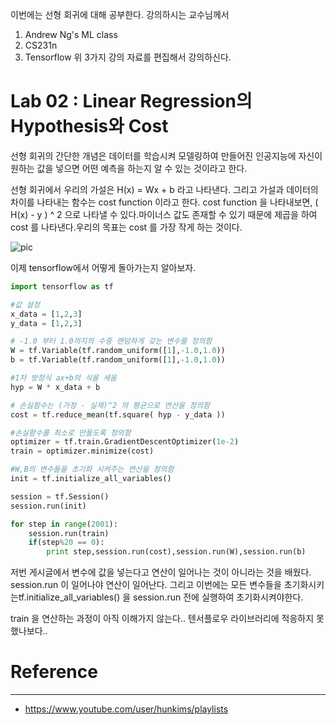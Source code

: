 
이번에는 선형 회귀에 대해 공부한다. 강의하시는 교수님께서
1. Andrew Ng's ML class
2. CS231n
3. Tensorflow
위 3가지 강의 자료를 편집해서 강의하신다.

# Lab 02 : Linear Regression의 Hypothesis와 Cost

선형 회귀의 간단한 개념은 데이터를 학습시켜 모델링하여 만들어진 인공지능에 자신이 원하는 값을 넣으면 어떤 예측을 하는지 알 수 있는 것이라고 한다.

선형 회귀에서 우리의 가설은 H(x) = Wx + b 라고 나타낸다. 그리고 가설과 데이터의 차이를 나타내는 함수는 cost function 이라고 한다. cost function 을 나타내보면, ( H(x) - y ) ^ 2 으로 나타낼 수 있다.마이너스 값도 존재할 수 있기 때문에 제곱을 하여 cost 를 나타낸다.우리의 목표는 cost 를 가장 작게 하는 것이다.

![pic](https://3.bp.blogspot.com/-HKXV8eejKfg/V44CNRxwGaI/AAAAAAAAHgA/0k2jaI-_wmE02eEUWkXQOK5_zhCXNtlbwCLcB/s400/%25EC%25BA%25A1%25EC%25B2%2598.PNG)

이제 tensorflow에서 어떻게 돌아가는지 알아보자.

```python
import tensorflow as tf

#값 설정
x_data = [1,2,3]
y_data = [1,2,3]

# -1.0 부터 1.0까지의 수중 랜덤하게 갖는 변수를 정의함
W = tf.Variable(tf.random_uniform([1],-1.0,1.0))
b = tf.Variable(tf.random_uniform([1],-1.0,1.0))

#1차 방정식 ax+b의 식을 세움
hyp = W * x_data + b

# 손실함수는 (가정 - 실제)^2 의 평균으로 연산을 정의함
cost = tf.reduce_mean(tf.square( hyp - y_data ))

#손실함수를 최소로 만들도록 정의함
optimizer = tf.train.GradientDescentOptimizer(1e-2)
train = optimizer.minimize(cost)

#W,B의 변수들을 초기화 시켜주는 연산을 정의함
init = tf.initialize_all_variables()

session = tf.Session()
session.run(init)

for step in range(2001):
    session.run(train)
    if(step%20 == 0):
        print step,session.run(cost),session.run(W),session.run(b)
```

저번 게시글에서 변수에 값을 넣는다고 연산이 일어나는 것이 아니라는 것을 배웠다.
session.run 이 일어나야 연산이 일어난다. 그리고 이번에는 모든 변수들을 초기화시키는tf.initialize_all_variables() 을 session.run 전에 실행하여 초기화시켜야한다. 

train 을 연산하는 과정이 아직 이해가지 않는다.. 텐서플로우 라이브러리에 적응하지 못했나보다..

# Reference
----------------------------------------------------------
* https://www.youtube.com/user/hunkims/playlists
